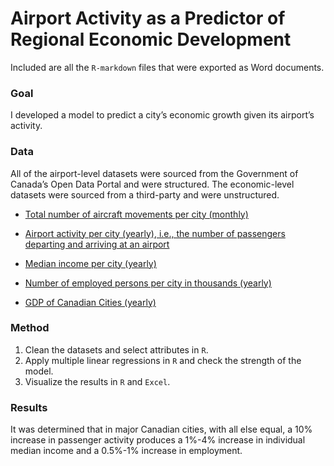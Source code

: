 # Airport Activity as a Predictor of Regional Economic Development

Included are all the `R-markdown` files that were exported as Word documents.

### Goal
I developed a model to predict a city’s economic growth given its airport’s activity.

### Data
All of the airport-level datasets were sourced from the Government of Canada’s Open Data Portal and were structured. The economic-level datasets were sourced from a third-party and were unstructured.

- [Total number of aircraft movements per city (monthly)](https://www150.statcan.gc.ca/t1/tbl1/en/tv.action?pid=2310000201)

- [Airport activity per city (yearly), i.e., the number of passengers departing and arriving at an airport](https://www150.statcan.gc.ca/n1/en/catalogue/51-203-X)

- [Median income per city (yearly)](https://www150.statcan.gc.ca/t1/tbl1/en/tv.action?pid=1110023901)

- [Number of employed persons per city in thousands (yearly)](https://www150.statcan.gc.ca/t1/tbl1/en/tv.action?pid=1410031201)

- [GDP of Canadian Cities (yearly)](https://www.statista.com/statistics/652751/real-gdp-of-toronto-ontario/)

### Method
1. Clean the datasets and select attributes in `R`.
2. Apply multiple linear regressions in `R` and check the strength of the model.
3. Visualize the results in `R` and `Excel`.

### Results
It was determined that in major Canadian cities, with all else equal, a 10% increase in passenger activity produces a 1%-4% increase in individual median income and a 0.5%-1% increase in employment.
